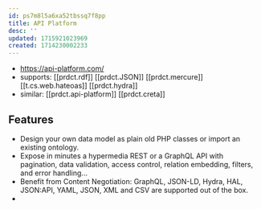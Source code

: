 ```yaml
---
id: ps7m8l5a6xa52tbssq7f8pp
title: API Platform
desc: ''
updated: 1715921023969
created: 1714230002233
---
```


- https://api-platform.com/
- supports: [[prdct.rdf]] [[prdct.JSON]] [[prdct.mercure]] [[t.cs.web.hateoas]] [[prdct.hydra]]
- similar: [[prdct.api-platform]] [[prdct.creta]]

## Features

- Design your own data model as plain old PHP classes or import an existing ontology.
- Expose in minutes a hypermedia REST or a GraphQL API with pagination, data validation, access control, relation embedding, filters, and error handling...
- Benefit from Content Negotiation: GraphQL, JSON-LD, Hydra, HAL, JSON:API, YAML, JSON, XML and CSV are supported out of the box.
- 